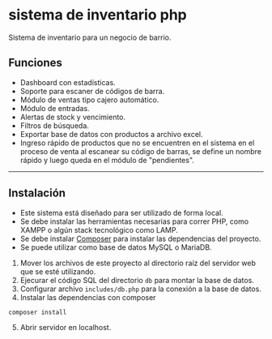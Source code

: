 # sistema de inventario php

Sistema de inventario para un negocio de barrio.

## Funciones

- Dashboard con estadísticas.
- Soporte para escaner de códigos de barra.
- Módulo de ventas tipo cajero automático.
- Módulo de entradas.
- Alertas de stock y vencimiento.
- Filtros de búsqueda.
- Exportar base de datos con productos a archivo excel.
- Ingreso rápido de productos que no se encuentren en el sistema en el proceso de venta al escanear su código de barras, se define un nombre rápido y luego queda en el módulo de "pendientes".

---

## Instalación

- Este sistema está diseñado para ser utilizado de forma local.
- Se debe instalar las herramientas necesarias para correr PHP, como XAMPP o algún stack tecnológico como LAMP.
- Se debe instalar [Composer](https://getcomposer.org/) para instalar las dependencias del proyecto.
- Se puede utilizar como base de datos MySQL o MariaDB.


1. Mover los archivos de este proyecto al directorio raíz del servidor web que se esté utilizando.
2. Ejecurar el código SQL del directorio `db` para montar la base de datos.
3. Configurar archivo `includes/db.php` para la conexión a la base de datos.
4. Instalar las dependencias con composer

```bash
composer install
```

5. Abrir servidor en localhost.
